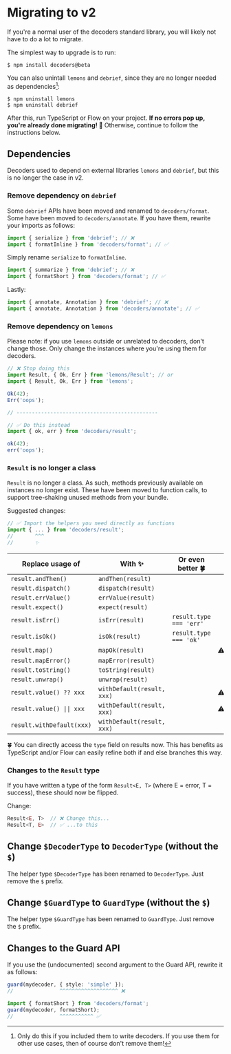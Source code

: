 # Migrating to v2

If you're a normal user of the decoders standard library, you will likely not have to do a
lot to migrate.

The simplest way to upgrade is to run:

    $ npm install decoders@beta

You can also unintall `lemons` and `debrief`, since they are no longer needed as
dependencies[^1]:

    $ npm uninstall lemons
    $ npm uninstall debrief

After this, run TypeScript or Flow on your project. **If no errors pop up, you're already
done migrating! 🎉** Otherwise, continue to follow the instructions below.

## Dependencies

Decoders used to depend on external libraries `lemons` and `debrief`, but this is no
longer the case in v2.

### Remove dependency on `debrief`

Some `debrief` APIs have been moved and renamed to `decoders/format`. Some have been moved
to `decoders/annotate`. If you have them, rewrite your imports as follows:

```typescript
import { serialize } from 'debrief'; // ❌
import { formatInline } from 'decoders/format'; // ✅
```

Simply rename `serialize` to `formatInline`.

```typescript
import { summarize } from 'debrief'; // ❌
import { formatShort } from 'decoders/format'; // ✅
```

Lastly:

```typescript
import { annotate, Annotation } from 'debrief'; // ❌
import { annotate, Annotation } from 'decoders/annotate'; // ✅
```

### Remove dependency on `lemons`

Please note: if you use `lemons` outside or unrelated to decoders, don't change those.
Only change the instances where you're using them for decoders.

```typescript
// ❌ Stop doing this
import Result, { Ok, Err } from 'lemons/Result'; // or
import { Result, Ok, Err } from 'lemons';

Ok(42);
Err('oops');

// ----------------------------------------------

// ✅ Do this instead
import { ok, err } from 'decoders/result';

ok(42);
err('oops');
```

### `Result` is no longer a class

`Result` is no longer a class. As such, methods previously available on instances no
longer exist. These have been moved to function calls, to support tree-shaking unused
methods from your bundle.

Suggested changes:

```typescript
// ✅ Import the helpers you need directly as functions
import { ... } from 'decoders/result';
//       ^^^
//       ✨
```

| Replace usage of          | With ✨                    | Or even better 🍀       |     |
| ------------------------- | -------------------------- | ----------------------- | --- |
| `result.andThen()`        | `andThen(result)`          |                         |     |
| `result.dispatch()`       | `dispatch(result)`         |                         |     |
| `result.errValue()`       | `errValue(result)`         |                         |     |
| `result.expect()`         | `expect(result)`           |                         |     |
| `result.isErr()`          | `isErr(result)`            | `result.type === 'err'` |     |
| `result.isOk()`           | `isOk(result)`             | `result.type === 'ok'`  |     |
| `result.map()`            | `mapOk(result)`            |                         | ⚠️  |
| `result.mapError()`       | `mapError(result)`         |                         |     |
| `result.toString()`       | `toString(result)`         |                         |     |
| `result.unwrap()`         | `unwrap(result)`           |                         |     |
| `result.value() ?? xxx`   | `withDefault(result, xxx)` |                         | ⚠️  |
| `result.value() \|\| xxx` | `withDefault(result, xxx)` |                         | ⚠️  |
| `result.withDefault(xxx)` | `withDefault(result, xxx)` |                         |     |

🍀 You can directly access the `type` field on results now. This has benefits as
TypeScript and/or Flow can easily refine both if and else branches this way.

### Changes to the `Result` type

If you have written a type of the form `Result<E, T>` (where E = error, T = success),
these should now be flipped.

Change:

```typescript
Result<E, T>  // ❌ Change this...
Result<T, E>  // ✅ ...to this
```

## Change `$DecoderType` to `DecoderType` (without the `$`)

The helper type `$DecoderType` has been renamed to `DecoderType`. Just remove the `$`
prefix.

## Change `$GuardType` to `GuardType` (without the `$`)

The helper type `$GuardType` has been renamed to `GuardType`. Just remove the `$` prefix.

## Changes to the Guard API

If you use the (undocumented) second argument to the Guard API, rewrite it as follows:

```typescript
guard(mydecoder, { style: 'simple' });
//               ^^^^^^^^^^^^^^^^^^^ ❌

import { formatShort } from 'decoders/format';
guard(mydecoder, formatShort);
//               ^^^^^^^^^^^ ✅
```

[^1]:
    Only do this if you included them to write decoders. If you use them for other use
    cases, then of course don't remove them!
